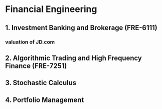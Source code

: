 # Financial Engineering

## 1. Investment Banking and Brokerage (FRE-6111)
### valuation of JD.com

## 2. Algorithmic Trading and High Frequency Finance (FRE-7251)

## 3. Stochastic Calculus

## 4. Portfolio Management

